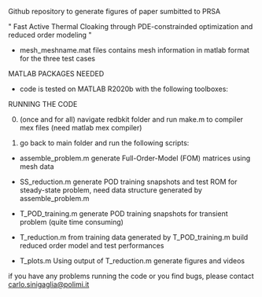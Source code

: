 
Github repository to generate figures of paper sumbitted to PRSA

" Fast Active Thermal Cloaking through PDE-constrainded optimization and reduced order modeling "


- mesh_meshname.mat files contains mesh information in matlab format for the three test cases

MATLAB PACKAGES NEEDED

- code is tested on MATLAB R2020b with the following toolboxes:
  


RUNNING THE CODE

0. (once and for all) navigate redbkit folder and run make.m to compiler mex files (need matlab mex compiler)

1. go back to main folder and run the following scripts:

- assemble_problem.m   generate Full-Order-Model (FOM) matrices using mesh data

- SS_reduction.m       generate POD training snapshots and test ROM for steady-state problem, need data structure generated by assemble_problem.m

- T_POD_training.m     generate POD training snapshots for transient problem (quite time consuming)

- T_reduction.m        from training data generated by T_POD_training.m build reduced order model and test performances

- T_plots.m            Using output of T_reduction.m generate figures and videos



if you have any problems running the code or you find bugs, please contact carlo.sinigaglia@polimi.it
